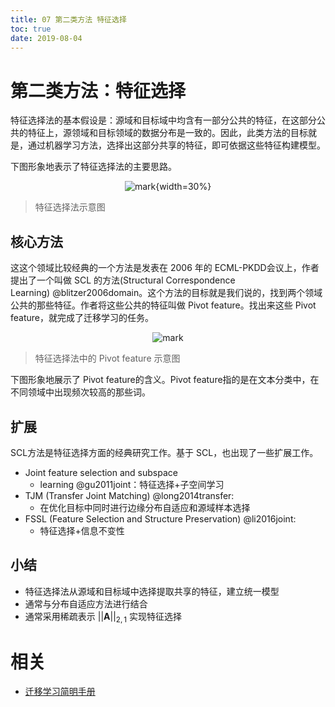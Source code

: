 ```yaml
---
title: 07 第二类方法 特征选择
toc: true
date: 2019-08-04
---
```

# 第二类方法：特征选择

特征选择法的基本假设是：源域和目标域中均含有一部分公共的特征，在这部分公共的特征上，源领域和目标领域的数据分布是一致的。因此，此类方法的目标就是，通过机器学习方法，选择出这部分共享的特征，即可依据这些特征构建模型。

下图形象地表示了特征选择法的主要思路。

<center>

![mark](http://images.iterate.site/blog/image/20190803/NBWzLINJK9w9.png?imageslim){width=30%}

</center>

> 特征选择法示意图

## 核心方法

这这个领域比较经典的一个方法是发表在 2006 年的 ECML-PKDD会议上，作者提出了一个叫做 SCL 的方法(Structural Correspondence Learning) @blitzer2006domain。这个方法的目标就是我们说的，找到两个领域公共的那些特征。作者将这些公共的特征叫做 Pivot feature。找出来这些 Pivot feature，就完成了迁移学习的任务。


<center>

![mark](http://images.iterate.site/blog/image/20190803/RWAxj9UPSaoI.png?imageslim)

</center>

> 特征选择法中的 Pivot feature 示意图

下图形象地展示了 Pivot feature的含义。Pivot feature指的是在文本分类中，在不同领域中出现频次较高的那些词。

## 扩展

SCL方法是特征选择方面的经典研究工作。基于 SCL，也出现了一些扩展工作。

- Joint feature selection and subspace
  - learning @gu2011joint：特征选择+子空间学习
- TJM (Transfer Joint Matching) @long2014transfer:
  - 在优化目标中同时进行边缘分布自适应和源域样本选择
- FSSL (Feature Selection and Structure Preservation) @li2016joint:
  - 特征选择+信息不变性

## 小结

-   特征选择法从源域和目标域中选择提取共享的特征，建立统一模型
-   通常与分布自适应方法进行结合
-   通常采用稀疏表示 $||\mathbf{A}||_{2,1}$ 实现特征选择





# 相关

- [迁移学习简明手册](http://jd92.wang/assets/files/transfer_learning_tutorial_wjd.pdf)
